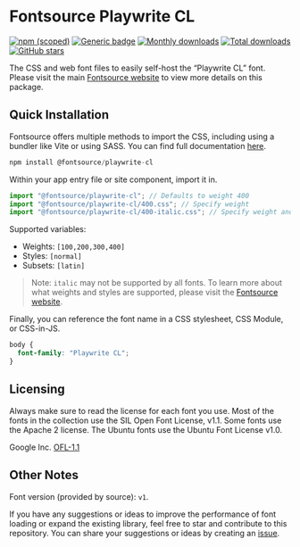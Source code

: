 # Fontsource Playwrite CL

[![npm (scoped)](https://img.shields.io/npm/v/@fontsource/playwrite-cl?color=brightgreen)](https://www.npmjs.com/package/@fontsource/playwrite-cl) [![Generic badge](https://img.shields.io/badge/fontsource-passing-brightgreen)](https://github.com/fontsource/fontsource) [![Monthly downloads](https://badgen.net/npm/dm/@fontsource/playwrite-cl)](https://github.com/fontsource/fontsource) [![Total downloads](https://badgen.net/npm/dt/@fontsource/playwrite-cl)](https://github.com/fontsource/fontsource) [![GitHub stars](https://img.shields.io/github/stars/fontsource/fontsource.svg?style=social&label=Star)](https://github.com/fontsource/fontsource/stargazers)

The CSS and web font files to easily self-host the “Playwrite CL” font. Please visit the main [Fontsource website](https://fontsource.org/fonts/playwrite-cl) to view more details on this package.

## Quick Installation

Fontsource offers multiple methods to import the CSS, including using a bundler like Vite or using SASS. You can find full documentation [here](https://fontsource.org/docs/getting-started/introduction).

```javascript
npm install @fontsource/playwrite-cl
```

Within your app entry file or site component, import it in.

```javascript
import "@fontsource/playwrite-cl"; // Defaults to weight 400
import "@fontsource/playwrite-cl/400.css"; // Specify weight
import "@fontsource/playwrite-cl/400-italic.css"; // Specify weight and style
```

Supported variables:
- Weights: `[100,200,300,400]`
- Styles: `[normal]`
- Subsets: `[latin]`

> Note: `italic` may not be supported by all fonts. To learn more about what weights and styles are supported, please visit the [Fontsource website](https://fontsource.org/fonts/playwrite-cl).

Finally, you can reference the font name in a CSS stylesheet, CSS Module, or CSS-in-JS.

```css
body {
  font-family: "Playwrite CL";
}
```

## Licensing
Always make sure to read the license for each font you use. Most of the fonts in the collection use the SIL Open Font License, v1.1. Some fonts use the Apache 2 license. The Ubuntu fonts use the Ubuntu Font License v1.0.

Google Inc.
[OFL-1.1](http://scripts.sil.org/OFL)

## Other Notes
Font version (provided by source): `v1`.

If you have any suggestions or ideas to improve the performance of font loading or expand the existing library, feel free to star and contribute to this repository. You can share your suggestions or ideas by creating an [issue](https://github.com/fontsource/fontsource/issues).